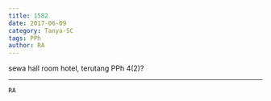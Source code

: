 ```yaml
---
title: 1582
date: 2017-06-09
category: Tanya-SC
tags: PPh
author: RA
---
```


sewa hall room hotel, terutang PPh 4(2)?

---



`RA`
